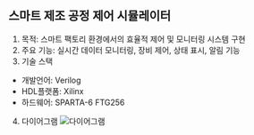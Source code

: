 ## 스마트 제조 공정 제어 시뮬레이터
1. 목적: 스마트 팩토리 환경에서의 효율적 제어 및 모니터링 시스템 구현	</n>
2. 주요 기능: 실시간 데이터 모니터링, 장비 제어, 상태 표시, 알림 기능 </n>
3. 기술 스택 </n>
  - 개발언어: Verilog </n>
  - HDL플랫폼: Xilinx </n>
  - 하드웨어: SPARTA-6 FTG256</n>
4. 다이어그램
![다이어그램](https://github.com/user-attachments/assets/d8d6fdae-679d-42be-9430-93f03324a77f)

